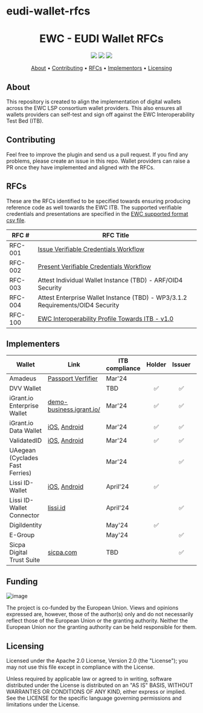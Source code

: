 # eudi-wallet-rfcs

<h1 align="center">
    EWC - EUDI Wallet RFCs 
</h1>

<p align="center">
    <a href="/../../commits/" title="Last Commit"><img src="https://img.shields.io/github/last-commit/EWC-consortium/eudi-wallet-rfcs?style=flat"></a>
    <a href="/../../issues" title="Open Issues"><img src="https://img.shields.io/github/issues/EWC-consortium/eudi-wallet-rfcs?style=flat"></a>
    <a href="./LICENSE" title="License"><img src="https://img.shields.io/badge/License-Apache%202.0-yellowgreen?style=flat"></a>
</p>

<p align="center">
  <a href="#about">About</a> •
  <a href="#contributing">Contributing</a> •
  <a href="#rfcs">RFCs</a> •
  <a href="#implementors">Implementors</a> •
  <a href="#licensing">Licensing</a>
</p>

## About

This repository is created to align the implementation of digital wallets across the EWC LSP consortium wallet providers. This also ensures all wallets providers can self-test and sign off against the EWC Interoperability Test Bed (ITB). 

## Contributing

Feel free to improve the plugin and send us a pull request. If you find any problems, please create an issue in this repo. Wallet providers can raise a PR once they have implemented and aligned with the RFCs. 

## RFCs

These are the RFCs identified to be specified towards ensuring producing reference code as well towards the EWC ITB. The supported verifiable credentials and presentations are specified in the [EWC supported format csv file](https://github.com/EWC-consortium/eudi-wallet-rfcs/blob/main/ewc-supported-formats.csv).

| **RFC #** | **RFC Title**                                                                                                                                                           |
| --------- | ----------------------------------------------------------------------------------------------------------------------------------------------------------------------- |
| RFC-001   | [Issue Verifiable Credentials Workflow](https://github.com/EWC-consortium/eudi-wallet-rfcs/blob/main/ewc-rfc001-issue-verifiable-credential.md)                         |
| RFC-002   | [Present Verifiable Credentials Workflow](https://github.com/EWC-consortium/eudi-wallet-rfcs/blob/main/ewc-rfc002-present-verifiable-credentials.md)                    |
| RFC-003   | Attest Individual Wallet Instance (TBD) - ARF/OID4 Security                                                                                                             |
| RFC-004   | Attest Enterprise Wallet Instance (TBD) - WP3/3.1.2 Requirements/OID4 Security                                                                                          |
| RFC-100   | [EWC Interoperability Profile Towards ITB - v1.0](https://github.com/EWC-consortium/eudi-wallet-rfcs/blob/main/ewc-rfc100-interoperability-profile-towards-itb-v1.0.md) |

## Implementers

| Wallet                          | Link                                                                                                                                         | ITB compliance | Holder | Issuer | Verifier |
| ------------------------------- | -------------------------------------------------------------------------------------------------------------------------------------------- | -------------- | :----: | :----: | :------: |
| Amadeus                         | [Passport Verfifier](https://tid-wallet-dev.azurewebsites.net/passport)                                                                      | Mar'24         |        |        |    ✅    |
| DVV Wallet                      |                                                                                                                                              | TBD         |   ✅   |   ✅   |    ✅    |
| iGrant.io Enterprise Wallet     | [demo-business.igrant.io/](https://demo-business.igrant.io/)                                                                                 | Mar'24         |   ✅   |   ✅   |    ✅    |
| iGrant.io Data Wallet           | [iOS](https://apple.co/2Mz9nJp), [Android](https://play.google.com/store/apps/details?id=io.igrant.mobileagent)                              | Mar'24         |   ✅   |   ✅   |    ✅    |
| ValidatedID                     | [iOS](https://apps.apple.com/us/app/vidwallet/id1554340592), [Android](https://play.google.com/store/apps/details?id=com.validatedid.wallet) | Mar'24         |   ✅   |   ✅   |    ✅    |
| UAegean (Cyclades Fast Ferries) |                                                                                                                                              | Mar'24         |        |   ✅   |    ✅    |
| Lissi ID-Wallet                 | [iOS](https://testflight.apple.com/join/9AWbZISv), [Android](https://play.google.com/store/apps/details?id=io.lissi.mobile.android.beta)     | April'24          |   ✅   |        |          |
| Lissi ID-Wallet Connector       | [lissi.id](https://lissi.id)                                                                                                                 | April'24            |        |   ✅   |    ✅    |
| DigiIdentity   |                                                                                                                  | May'24            |   ✅   |      |       |
| E-Group   |                                                                                                                  | May'24            |    |   ✅    |  ✅     |
| Sicpa Digital Trust Suite       | [sicpa.com](https://docs.dip.sicpa.com/)                                                                                                     | TBD            |        |   ✅    |    ✅     |


## Funding

![image](https://github.com/EWC-consortium/ewc-wiki/assets/455274/1ac9b4e3-06b9-4c3c-a2af-ec5fbf584517)

The project is co-funded by the European Union. Views and opinions expressed are, however, those of the author(s) only and do not necessarily reflect those of the European Union or the granting authority. Neither the European Union nor the granting authority can be held responsible for them.

## Licensing

Licensed under the Apache 2.0 License, Version 2.0 (the "License"); you may not use this file except in compliance with the License.

Unless required by applicable law or agreed to in writing, software distributed under the License is distributed on an "AS IS" BASIS, WITHOUT WARRANTIES OR CONDITIONS OF ANY KIND, either express or implied. See the LICENSE for the specific language governing permissions and limitations under the License.
